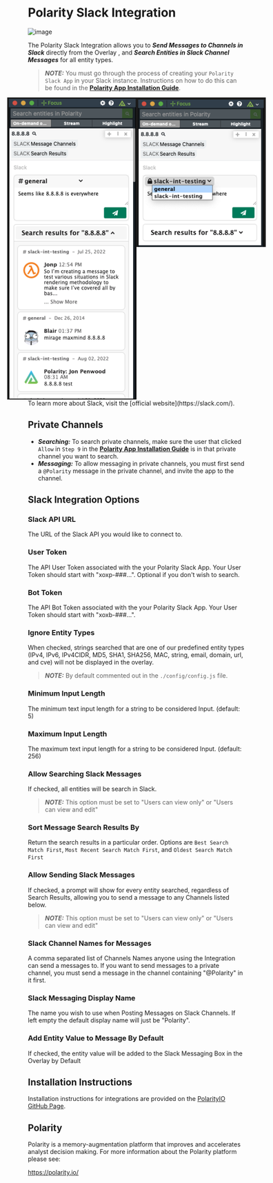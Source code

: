# Polarity Slack Integration

![image](https://img.shields.io/badge/status-beta-green.svg)

The Polarity Slack Integration allows you to ***Send Messages to Channels in Slack*** directly from the Overlay , and ***Search Entities in Slack Channel Messages*** for all entity types.


> ***NOTE:*** You must go through the process of creating your `Polarity Slack App` in your Slack instance.  Instructions on how to do this can be found in the [**Polarity App Installation Guide**](./AddSlackAppToWorkspace.md).

<div style="display:flex; justify-content:center; align-items: flex-start;">
  <img width="300" alt="Integration Example Search" src="./assets/int-example-search.png">
  <img width="300" alt="Integration Example Message Channels" src="./assets/int-example-message-channels.png">
</div>
To learn more about Slack, visit the [official website](https://slack.com/).

## Private Channels
- ***Searching:*** To search private channels, make sure the user that clicked `Allow` in `Step 9` in the [**Polarity App Installation Guide**](./AddSlackAppToWorkspace.md) is in that private channel you want to search.
- ***Messaging:*** To allow messaging in private channels, you must first send a `@Polarity` message in the private channel, and invite the app to the channel.


## Slack Integration Options
### Slack API URL
The URL of the Slack API you would like to connect to.  

### User Token
The API User Token associated with the your Polarity Slack App. Your User Token should start with "xoxp-###...". Optional if you don't wish to search.

### Bot Token
The API Bot Token associated with the your Polarity Slack App. Your User Token should start with "xoxb-###...". 

### Ignore Entity Types
When checked, strings searched that are one of our predefined entity types (IPv4, IPv6, IPv4CIDR, MD5, SHA1, SHA256, MAC, string, email, domain, url, and cve) will not be displayed in the overlay.

> ***NOTE:*** By default commented out in the `./config/config.js` file.
### Minimum Input Length
The minimum text input length for a string to be considered Input. (default: 5)

### Maximum Input Length
The maximum text input length for a string to be considered Input. (default: 256)

### Allow Searching Slack Messages
If checked, all entities will be search in Slack.
> ***NOTE:*** This option must be set to "Users can view only" or "Users can view and edit"

### Sort Message Search Results By
Return the search results in a particular order.  Options are `Best Search Match First`, `Most Recent Search Match First`, and `Oldest Search Match First`

### Allow Sending Slack Messages
If checked, a prompt will show for every entity searched, regardless of Search Results, allowing you to send a message to any Channels listed below.
> ***NOTE:*** This option must be set to "Users can view only" or "Users can view and edit"

### Slack Channel Names for Messages
A comma separated list of Channels Names anyone using the Integration can send a messages to. If you want to send messages to a private channel, you must send a message in the channel containing "@Polarity" in it first.

### Slack Messaging Display Name
The name you wish to use when Posting Messages on Slack Channels.  If left empty the default display name will just be "Polarity".

### Add Entity Value to Message By Default
If checked, the entity value will be added to the Slack Messaging Box in the Overlay by Default

## Installation Instructions

Installation instructions for integrations are provided on the [PolarityIO GitHub Page](https://polarityio.github.io/).


## Polarity

Polarity is a memory-augmentation platform that improves and accelerates analyst decision making.  For more information about the Polarity platform please see:

https://polarity.io/

